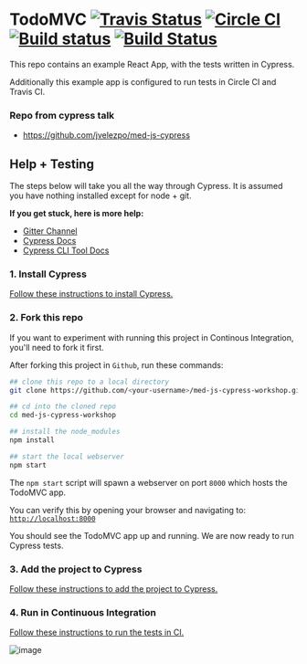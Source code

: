 
# TodoMVC [![Travis Status](https://travis-ci.org/cypress-io/cypress-example-todomvc.svg?branch=master)](https://travis-ci.org/cypress-io/cypress-example-todomvc) [![Circle CI](https://circleci.com/gh/cypress-io/cypress-example-todomvc.svg?style=svg)](https://circleci.com/gh/cypress-io/cypress-example-todomvc) [![Build status](https://ci.appveyor.com/api/projects/status/6wjyoye82orkkyny/branch/master?svg=true)](https://ci.appveyor.com/project/cypress-io/cypress-example-todomvc/branch/master) [![Build Status](https://travis-ci.org/jvelezpo/cypress-workshop.svg?branch=master)](https://travis-ci.org/jvelezpo/cypress-workshop)


This repo contains an example React App, with the tests written in Cypress.

Additionally this example app is configured to run tests in Circle CI and Travis CI.

### Repo from cypress talk
* https://github.com/jvelezpo/med-js-cypress


## Help + Testing

The steps below will take you all the way through Cypress. It is assumed you have nothing installed except for node + git.

**If you get stuck, here is more help:**

* [Gitter Channel](https://gitter.im/cypress-io/cypress)
* [Cypress Docs](https://on.cypress.io)
* [Cypress CLI Tool Docs](https://github.com/cypress-io/cypress-cli)

### 1. Install Cypress

[Follow these instructions to install Cypress.](https://on.cypress.io/guides/installing-and-running#section-installing)

### 2. Fork this repo

If you want to experiment with running this project in Continous Integration, you'll need to fork it first.

After forking this project in `Github`, run these commands:

```bash
## clone this repo to a local directory
git clone https://github.com/<your-username>/med-js-cypress-workshop.git

## cd into the cloned repo
cd med-js-cypress-workshop

## install the node_modules
npm install

## start the local webserver
npm start
```

The `npm start` script will spawn a webserver on port `8000` which hosts the TodoMVC app.

You can verify this by opening your browser and navigating to: [`http://localhost:8000`](http://localhost:8888)

You should see the TodoMVC app up and running. We are now ready to run Cypress tests.

### 3. Add the project to Cypress

[Follow these instructions to add the project to Cypress.](https://on.cypress.io/guides/installing-and-running#section-adding-projects)

### 4. Run in Continuous Integration

[Follow these instructions to run the tests in CI.](https://on.cypress.io/guides/continuous-integration#section-running-in-ci)

![image](https://user-images.githubusercontent.com/1050904/125681305-0990606c-f363-4971-b9ba-5b17c0f38261.png)


